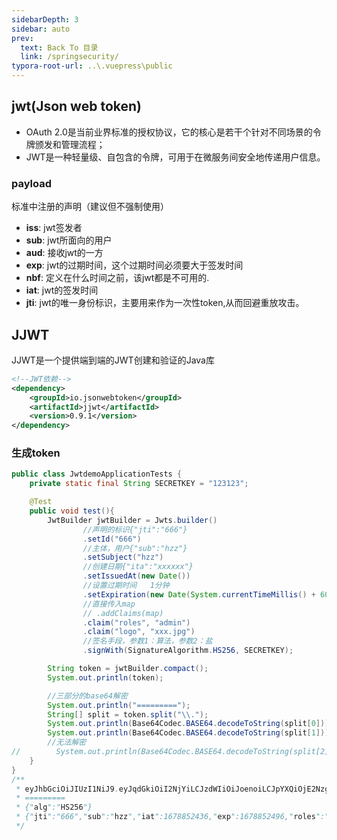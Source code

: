 ```yaml
---
sidebarDepth: 3
sidebar: auto
prev:
  text: Back To 目录
  link: /springsecurity/
typora-root-url: ..\.vuepress\public
---
```




## jwt(Json web token)

- OAuth 2.0是当前业界标准的授权协议，它的核心是若干个针对不同场景的令牌颁发和管理流程；
- JWT是一种轻量级、自包含的令牌，可用于在微服务间安全地传递用户信息。

### payload

标准中注册的声明（建议但不强制使用）  

- **iss**: jwt签发者
- **sub**: jwt所面向的用户
- **aud**: 接收jwt的一方
- **exp**: jwt的过期时间，这个过期时间必须要大于签发时间
- **nbf**: 定义在什么时间之前，该jwt都是不可用的.
- **iat**: jwt的签发时间
- **jti**: jwt的唯一身份标识，主要用来作为一次性token,从而回避重放攻击。



## JJWT

JJWT是一个提供端到端的JWT创建和验证的Java库

```xml
<!--JWT依赖-->
<dependency>
    <groupId>io.jsonwebtoken</groupId>
    <artifactId>jjwt</artifactId>
    <version>0.9.1</version>
</dependency>
```

### 生成token

```java
public class JwtdemoApplicationTests {
    private static final String SECRETKEY = "123123";

    @Test
    public void test(){
        JwtBuilder jwtBuilder = Jwts.builder()
                //声明的标识{"jti":"666"}
                .setId("666")
                //主体，用户{"sub":"hzz"}
                .setSubject("hzz")
                //创建日期{"ita":"xxxxxx"}
                .setIssuedAt(new Date())
                //设置过期时间   1分钟
                .setExpiration(new Date(System.currentTimeMillis() + 60 * 1000))
                //直接传入map
                // .addClaims(map)
                .claim("roles", "admin")
                .claim("logo", "xxx.jpg")
                //签名手段，参数1：算法，参数2：盐
                .signWith(SignatureAlgorithm.HS256, SECRETKEY);

        String token = jwtBuilder.compact();
        System.out.println(token);

        //三部分的base64解密
        System.out.println("=========");
        String[] split = token.split("\\.");
        System.out.println(Base64Codec.BASE64.decodeToString(split[0]));
        System.out.println(Base64Codec.BASE64.decodeToString(split[1]));
        //无法解密
//        System.out.println(Base64Codec.BASE64.decodeToString(split[2]));
    }
}
/**
 * eyJhbGciOiJIUzI1NiJ9.eyJqdGkiOiI2NjYiLCJzdWIiOiJoenoiLCJpYXQiOjE2Nzg4NTI0MzYsImV4cCI6MTY3ODg1MjQ5Niwicm9sZXMiOiJhZG1pbiIsImxvZ28iOiJ4eHguanBnIn0.LmGgOqi71YyhekY9pgbN1S3xCoeTNAI5jX3J0lwfXG8
 * =========
 * {"alg":"HS256"}
 * {"jti":"666","sub":"hzz","iat":1678852436,"exp":1678852496,"roles":"admin","logo":"xxx.jpg
 */
```

